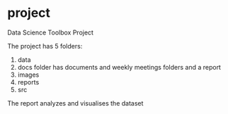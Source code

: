 # project
Data Science Toolbox Project


The project has 5 folders:
1. data
2. docs folder has documents and weekly meetings folders and a report
3. images
4. reports
5. src

The report analyzes and visualises the dataset